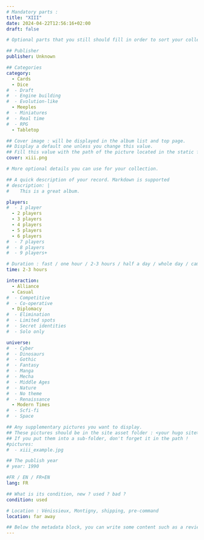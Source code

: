 ```yaml
---
# Mandatory parts :
title: "XIII"
date: 2024-04-22T12:56:16+02:00
draft: false

# Optional parts that you still should fill in order to sort your collection

## Publisher
publisher: Unknown

## Categories
category:
  - Cards
  - Dice
#  - Draft
#  - Engine building
#  - Evolution-like
  - Meeples
#  - Miniatures
#  - Real time
#  - RPG
  - Tabletop

## Cover image : will be displayed in the album list and top page.
## Display a default one unless you change this value.
## Fill this value with the path of the picture located in the static folder
cover: xiii.png

# More optional details you can use for your collection.

## A quick description of your record. Markdown is supported
# description: |
#    This is a great album.

players:
#  - 1 player
  - 2 players
  - 3 players
  - 4 players
  - 5 players
  - 6 players
#  - 7 players
#  - 8 players
#  - 9 players+

# Duration : fast / one hour / 2-3 hours / half a day / whole day / campaign
time: 2-3 hours

interaction:
  - Alliance
  - Casual
#  - Competitive
#  - Co-operative
  - Diplomacy
#  - Elimination
#  - Limited spots
#  - Secret identities
#  - Solo only

universe:
#  - Cyber
#  - Dinosaurs
#  - Gothic
#  - Fantasy
#  - Manga
#  - Mecha
#  - Middle Ages
#  - Nature
#  - No theme
#  - Renaissance
  - Modern Times
#  - Scfi-fi
#  - Space

## Any supplementary pictures you want to display.
## These pictures should be in the site asset folder : <your hugo site>/static
## If you put them into a sub-folder, don't forget it in the path !
#pictures:
#  - xiii_example.jpg

## The publish year
# year: 1990

#FR / EN / FR+EN
lang: FR

## What is its condition, new ? used ? bad ?
condition: used

# Location : Vénissieux, Montigny, shipping, pre-command
location: far away

## Below the metadata block, you can write some content such as a review or anything else you want. It'll be displayed in the album page.
---
```

